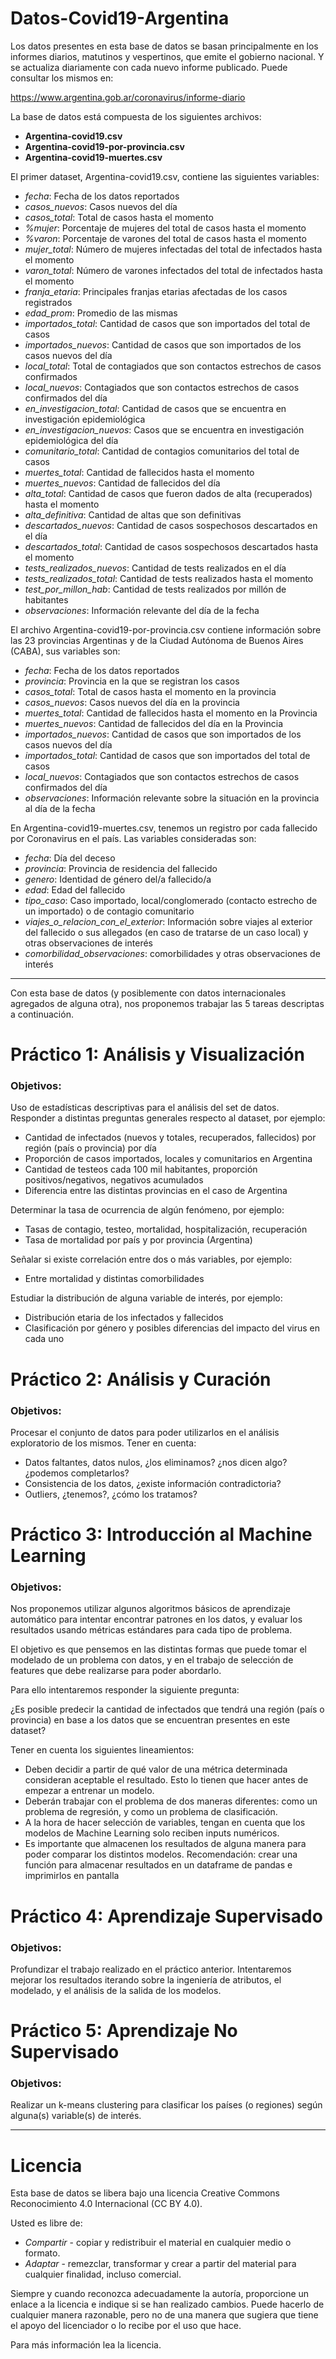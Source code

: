 # Datos-Covid19-Argentina

Los datos presentes en esta base de datos se basan principalmente en los 
informes diarios, matutinos y vespertinos, que emite el gobierno nacional. 
Y se actualiza diariamente con cada nuevo informe publicado. 
Puede consultar los mismos en: 

https://www.argentina.gob.ar/coronavirus/informe-diario

La base de datos está compuesta de los siguientes archivos:

+ **Argentina-covid19.csv**
+ **Argentina-covid19-por-provincia.csv**
+ **Argentina-covid19-muertes.csv**

El primer dataset, Argentina-covid19.csv, contiene las siguientes variables:

+ *fecha*: Fecha de los datos reportados
+ *casos_nuevos*: Casos nuevos del día
+ *casos_total*: Total de casos hasta el momento	
+ *%mujer*:	Porcentaje de mujeres del total de casos hasta el momento
+ *%varon*:	Porcentaje de varones del total de casos hasta el momento
+ *mujer_total*: Número de mujeres infectadas del total de infectados hasta el momento
+ *varon_total*: Número de varones infectados del total de infectados hasta el momento
+ *franja_etaria*: Principales franjas etarias afectadas de los casos registrados
+ *edad_prom*: Promedio de las mismas
+ *importados_total*: Cantidad de casos que son importados del total de casos
+ *importados_nuevos*: Cantidad de casos que son importados de los casos nuevos del día	
+ *local_total*: Total de contagiados que son contactos estrechos de casos confirmados
+ *local_nuevos*: Contagiados que son contactos estrechos de casos confirmados del día
+ *en_investigacion_total*:	Cantidad de casos que se encuentra en investigación epidemiológica
+ *en_investigacion_nuevos*: Casos que se encuentra en investigación epidemiológica del día
+ *comunitario_total*: Cantidad de contagios comunitarios del total de casos
+ *muertes_total*: Cantidad de fallecidos hasta el momento
+ *muertes_nuevos*:	Cantidad de fallecidos del día
+ *alta_total*:	Cantidad de casos que fueron dados de alta (recuperados) hasta el momento
+ *alta_definitiva*: Cantidad de altas que son definitivas
+ *descartados_nuevos*:	Cantidad de casos sospechosos descartados en el día
+ *descartados_total*: Cantidad de casos sospechosos descartados hasta el momento
+ *tests_realizados_nuevos*: Cantidad de tests realizados en el día
+ *tests_realizados_total*:	Cantidad de tests realizados hasta el momento
+ *test_por_millon_hab*: Cantidad de tests realizados por millón de habitantes
+ *observaciones*: Información relevante del día de la fecha

El archivo Argentina-covid19-por-provincia.csv contiene información 
sobre las 23 provincias Argentinas y de la Ciudad Autónoma de Buenos Aires (CABA),
sus variables son:

+ *fecha*: Fecha de los datos reportados
+ *provincia*: Provincia en la que se registran los casos
+ *casos_total*: Total de casos hasta el momento en la provincia
+ *casos_nuevos*: Casos nuevos del día en la provincia
+ *muertes_total*: Cantidad de fallecidos hasta el momento en la Provincia
+ *muertes_nuevos*:	Cantidad de fallecidos del día en la Provincia
+ *importados_nuevos*: Cantidad de casos que son importados de los casos nuevos del día
+ *importados_total*: Cantidad de casos que son importados del total de casos
+ *local_nuevos*: Contagiados que son contactos estrechos de casos confirmados del día
+ *observaciones*: Información relevante sobre la situación en la provincia al día de la fecha 

En Argentina-covid19-muertes.csv, tenemos un registro por cada fallecido por Coronavirus en el país.
Las variables consideradas son:

+ *fecha*: Día del deceso 
+ *provincia*: Provincia de residencia del fallecido	
+ *genero*:	Identidad de género del/a fallecido/a
+ *edad*: Edad del fallecido	
+ *tipo_caso*: Caso importado, local/conglomerado (contacto estrecho de un importado) o de contagio comunitario
+ *viajes_o_relacion_con_el_exterior*: Información sobre viajes al exterior 
del fallecido o sus allegados (en caso de tratarse de un caso local) y otras observaciones de interés
+ *comorbilidad_observaciones*: comorbilidades y otras observaciones de interés

________________________________________________________________________________

Con esta base de datos (y posiblemente con datos internacionales agregados de alguna otra),
nos proponemos trabajar las 5 tareas descriptas a continuación.

# Práctico 1: Análisis y Visualización

### Objetivos: 
Uso de estadísticas descriptivas para el análisis del set de datos. 
Responder a distintas preguntas generales respecto al dataset, por ejemplo:

+ Cantidad de infectados (nuevos y totales, recuperados, fallecidos) por región (país o provincia) por día
+ Proporción de casos importados, locales y comunitarios en Argentina
+ Cantidad de testeos cada 100 mil habitantes, proporción positivos/negativos, negativos acumulados
+ Diferencia entre las distintas provincias en el caso de Argentina

Determinar la tasa de ocurrencia de algún fenómeno, por ejemplo:

+ Tasas de contagio, testeo, mortalidad, hospitalización, recuperación
+ Tasa de mortalidad por país y por provincia (Argentina)

Señalar si existe correlación entre dos o más variables, por ejemplo:
+ Entre mortalidad y distintas comorbilidades

Estudiar la distribución de alguna variable de interés, por ejemplo:
+ Distribución etaria de los infectados y fallecidos
+ Clasificación por género y posibles diferencias del impacto del virus en cada uno

# Práctico 2: Análisis y Curación

### Objetivos: 

Procesar el conjunto de datos para poder utilizarlos en el análisis exploratorio de los mismos. Tener en cuenta:

+ Datos faltantes, datos nulos, ¿los eliminamos? ¿nos dicen algo? ¿podemos completarlos?
+ Consistencia de los datos, ¿existe información contradictoria?
+ Outliers, ¿tenemos?, ¿cómo los tratamos?

# Práctico 3: Introducción al Machine Learning

### Objetivos:
Nos proponemos utilizar algunos algoritmos básicos de aprendizaje automático para intentar encontrar patrones en los datos, y evaluar los resultados usando métricas estándares para cada tipo de problema.

El objetivo es que pensemos en las distintas formas que puede tomar el modelado de un problema con datos, y en el trabajo de selección de features que debe realizarse para poder abordarlo.

Para ello intentaremos responder la siguiente pregunta:

¿Es posible predecir la cantidad de infectados que tendrá una región (país o provincia) en base a los datos que se 
encuentran presentes en este dataset?

Tener en cuenta los siguientes lineamientos: 

+ Deben decidir a partir de qué valor de una métrica determinada consideran aceptable el resultado. Esto lo tienen que hacer antes de empezar a entrenar un modelo.
+ Deberán trabajar con el problema de dos maneras diferentes: como un problema de regresión, y como un problema de clasificación.
+ A la hora de hacer selección de variables, tengan en cuenta que los modelos de Machine Learning solo reciben inputs numéricos.
+ Es importante que almacenen los resultados de alguna manera para poder comparar los distintos modelos. Recomendación: crear una función para almacenar resultados en un dataframe de pandas e imprimirlos en pantalla

# Práctico 4: Aprendizaje Supervisado

### Objetivos:

Profundizar el trabajo realizado en el práctico anterior. Intentaremos mejorar los resultados iterando sobre la ingeniería de atributos, el modelado, y el análisis de la salida de los modelos.

# Práctico 5: Aprendizaje No Supervisado

### Objetivos:
Realizar un k-means clustering para clasificar los países (o regiones) según alguna(s) variable(s) de interés.



________________________________________________________________________________

# Licencia

Esta base de datos se libera bajo una licencia Creative Commons Reconocimiento
4.0 Internacional (CC BY 4.0).

Usted es libre de:

+ *Compartir* - copiar y redistribuir el material en cualquier medio o formato.
+ *Adaptar* - remezclar, transformar y crear a partir del material para
  cualquier finalidad, incluso comercial.

Siempre y cuando reconozca adecuadamente la autoría, proporcione un enlace a la
licencia e indique si se han realizado cambios. Puede hacerlo de cualquier
manera razonable, pero no de una manera que sugiera que tiene el apoyo del
licenciador o lo recibe por el uso que hace.

Para más información lea la licencia.
